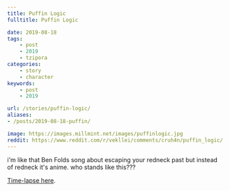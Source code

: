 ```yaml
---
title: Puffin Logic
fulltitle: Puffin Logic

date: 2019-08-18
tags:
    - post
    - 2019
    - tzipora
categories:
    - story
    - character
keywords:
    - post
    - 2019

url: /stories/puffin-logic/
aliases:
- /posts/2019-08-18-puffin/

image: https://images.millmint.net/images/puffinlogic.jpg
reddit: https://www.reddit.com/r/vekllei/comments/cruh4n/puffin_logic/
---
```


i'm like that Ben Folds song about escaping your redneck past but instead of redneck it's anime. who stands like this???

[Time-lapse here](https://www.instagram.com/p/B1SRoV6D3_w/).
